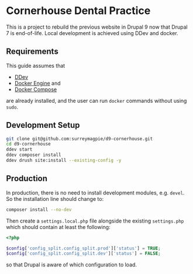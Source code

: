 # Cornerhouse Dental Practice
This is a project to rebuild the previous website in Drupal 9 now that Drupal 7 is end-of-life. Local development is achieved using DDev and docker.

## Requirements
This guide assumes that
- [DDev](https://ddev.readthedocs.io/en/stable/)
- [Docker Engine](https://docs.docker.com/engine/install/) and
- [Docker Compose](https://docs.docker.com/compose/install/)

are already installed, and the user can run `docker` commands without using `sudo`.

## Development Setup
```bash
git clone git@github.com:surreymagpie/d9-cornerhouse.git
cd d9-cornerhouse
ddev start
ddev composer install
ddev drush site:install --existing-config -y
```
## Production
In production, there is no need to install development modules, e.g. `devel`. So the installation line should change to:
```bash
composer install --no-dev
```

Then create a `settings.local.php` file alongside the existing `settings.php` which should contain at least the following:
```php
<?php

$config['config_split.config_split.prod']['status'] = TRUE;
$config['config_split.config_split.dev']['status'] = FALSE;
```
so that Drupal is aware of which configuration to load.